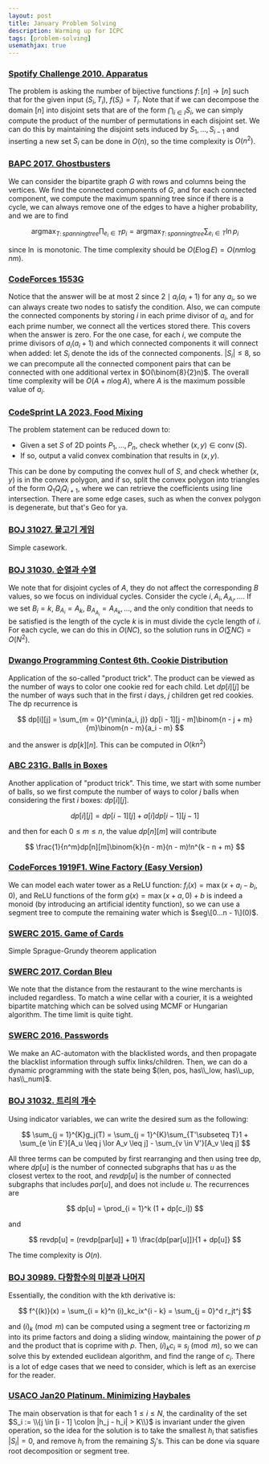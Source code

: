 ```yaml
---
layout: post
title: January Problem Solving 
description: Warming up for ICPC
tags: [problem-solving]
usemathjax: true
---
```


### [Spotify Challenge 2010. Apparatus](https://open.kattis.com/problems/apparatus)

The problem is asking the number of bijective functions $f \colon [n] \to [n]$ such that for the given input $(S_i, T_i)$, $f(S_i) = T_i$. Note that if we can decompose the domain $[n]$ into disjoint sets that are of the form $\bigcap_{i \in I} S_i$, we can simply compute the product of the number of permutations in each disjoint set. We can do this by maintaining the disjoint sets induced by $S_1, \dots, S_{i - 1}$ and inserting a new set $S_i$ can be done in $O(n)$, so the time complexity is $O(n^2)$.

### [BAPC 2017. Ghostbusters](https://www.acmicpc.net/problem/14994)

We can consider the bipartite graph $G$ with rows and columns being the vertices. We find the connected components of $G$, and for each connected component, we compute the maximum spanning tree since if there is a cycle, we can always remove one of the edges to have a higher probability, and we are to find 

$$
\operatorname{argmax}_{T \colon spanning tree} \prod_{e_i \in T} p_i = \operatorname{argmax}_{T \colon spanning tree} \sum_{e_i \in T} \ln p_i
$$

since $\ln$ is monotonic. The time complexity should be $O(E\log E) = O(nm\log nm)$.

### [CodeForces 1553G](https://codeforces.com/contest/1553/problem/G)

Notice that the answer will be at most $2$ since $2 \mid a_i(a_i + 1)$ for any $a_i$, so we can always create two nodes to satisfy the condition. 
Also, we can compute the connected components by storing $i$ in each prime divisor of $a_i$, and for each prime number, we connect all the vertices stored there. This covers when the answer is zero. For the one case, for each $i$, we compute the prime divisors of $a_i(a_i + 1)$ and which connected components it will connect when added: let $S_i$ denote the ids of the connected components. $|S_i| \leq 8$, so we can precompute all the connected component pairs that can be connected with one additional vertex in $O(\binom{8}{2}n)$. 
The overall time complexity will be $O(A + n\log A)$, where $A$ is the maximum possible value of $a_i$.

### [CodeSprint LA 2023. Food Mixing](https://open.kattis.com/contests/j4ce6r/problems/foodmixing?tab=metadata)

The problem statement can be reduced down to:

- Given a set $S$ of 2D points $P_1, \dots, P_n$, check whether $(x, y) \in \operatorname{conv}(S)$.
- If so, output a valid convex combination that results in $(x, y)$. 

This can be done by computing the convex hull of $S$, and check whether $(x, y)$ is in the convex polygon, and if so, split the convex polygon into triangles of the form $Q_1Q_iQ_{i + 1}$, where we can retrieve the coefficients using line intersection. There are some edge cases, such as when the convex polygon is degenerate, but that's Geo for ya. 

### [BOJ 31027. 물고기 게임](https://www.acmicpc.net/problem/31027)

Simple casework.

### [BOJ 31030. 순열과 수열](https://www.acmicpc.net/problem/31030)

We note that for disjoint cycles of $A$, they do not affect the corresponding $B$ values, so we focus on individual cycles. Consider the cycle $i, A_i, A_{A_i}, \dots$. If we set $B_i = k$, $B_{A_i} = A_k$, $B_{A_{A_i}} = A_{A_k}, \dots$, and the only condition that needs to be satisfied is the length of the cycle $k$ is in must divide the cycle length of $i$. For each cycle, we can do this in $O(NC)$, so the solution runs in $O(\sum NC) = O(N^2)$. 

### [Dwango Programming Contest 6th. Cookie Distribution](https://atcoder.jp/contests/dwacon6th-prelims/tasks/dwacon6th_prelims_c)

Application of the so-called "product trick". The product can be viewed as the number of ways to color one cookie red for each child. Let $dp[i][j]$ be the number of ways such that in the first $i$ days, $j$ children get red cookies. The dp recurrence is

$$
dp[i][j] = \sum_{m = 0}^{\min(a_i, j)} dp[i - 1][j - m]\binom{n - j + m}{m}\binom{n - m}{a_i - m}
$$

and the answer is $dp[k][n]$. This can be computed in $O(kn^2)$

### [ABC 231G. Balls in Boxes](https://atcoder.jp/contests/abc231/tasks/abc231_g)

Another application of "product trick". This time, we start with some number of balls, so we first compute the number of ways to color $j$ balls when considering the first $i$ boxes: $dp[i][j]$.

$$
dp[i][j] = dp[i - 1][j] + a[i]dp[i - 1][j - 1]
$$

and then for each $0 \leq m \leq n$, the value $dp[n][m]$ will contribute 

$$
\frac{1}{n^m}dp[n][m]\binom{k}{n - m}(n - m)!n^{k - n + m}
$$

### [CodeForces 1919F1. Wine Factory (Easy Version)](https://codeforces.com/contest/1919/problem/F1)

We can model each water tower as a ReLU function: $f_i(x) = \max(x + a_i - b_i, 0)$, and ReLU functions of the form $g(x) = \max(x + a, 0) + b$ is indeed a monoid (by introducing an artificial identity function), so we can use a segment tree to compute the remaining water which is $seg\[0...n - 1\](0)$. 

### [SWERC 2015. Game of Cards](https://www.acmicpc.net/problem/11683)

Simple Sprague-Grundy theorem application

### [SWERC 2017. Cordan Bleu](https://www.acmicpc.net/problem/15416)

We note that the distance from the restaurant to the wine merchants is included regardless. To match a wine cellar with a courier, it is a weighted bipartite matching which can be solved using MCMF or Hungarian algorithm. The time limit is quite tight. 

### [SWERC 2016. Passwords](https://www.acmicpc.net/problem/13961)

We make an AC-automaton with the blacklisted words, and then propagate the blacklist information through suffix links/children. Then, we can do a dynamic programming with the state being $(len, pos, has\\_low, has\\_up, has\\_num)$. 

### [BOJ 31032. 트리의 개수](https://www.acmicpc.net/problem/31032)

Using indicator variables, we can write the desired sum as the following:

$$
\sum_{j = 1}^{K}g_j(T) = \sum_{j = 1}^{K}\sum_{T'\subseteq T}1 + \sum_{e \in E'}[A_u \leq j \lor A_v \leq j] - \sum_{v \in V'}[A_v \leq j]
$$

All three terms can be computed by first rearranging and then using tree dp, where $dp[u]$ is the number of connected subgraphs that has $u$ as the closest vertex to the root, and $revdp[u]$ is the number of connected subgraphs that includes $par[u]$, and does not include $u$. The recurrences are 

$$
dp[u] = \prod_{i = 1}^k (1 + dp[c_i])
$$

and 

$$
revdp[u] = (revdp[par[u]] + 1) \frac{dp[par[u]]}{1 + dp[u]}
$$

The time complexity is $O(n)$.

### [BOJ 30989. 다항함수의 미분과 나머지](https://www.acmicpc.net/problem/30989)

Essentially, the condition with the kth derivative is:

$$
f^{(k)}(x) = \sum_{i = k}^n (i)_kc_ix^{i - k} = \sum_{j = 0}^d r_jt^j
$$

and $(i)_k \pmod{m}$ can be computed using a segment tree or factorizing $m$ into its prime factors and doing a sliding window, maintaining the power of $p$ and the product that is coprime with $p$. Then, $(i)_kc_i \equiv s_j \pmod{m}$, so we can solve this by extended euclidean algorithm, and find the range of $c_i$. There is a lot of edge cases that we need to consider, which is left as an exercise for the reader.

### [USACO Jan20 Platinum. Minimizing Haybales](https://www.acmicpc.net/problem/24485)

The main observation is that for each $1 \leq i \leq N$, 
the cardinality of the set $S_i := \\{j \in [i - 1] \colon |h_j - h_i| > K\\}$ is invariant under the given operation, so the idea for the solution is to take the smallest $h_i$ that satisfies $|S_i| = 0$, and remove $h_i$ from the remaining $S_j$'s. This can be done via square root decomposition or segment tree.